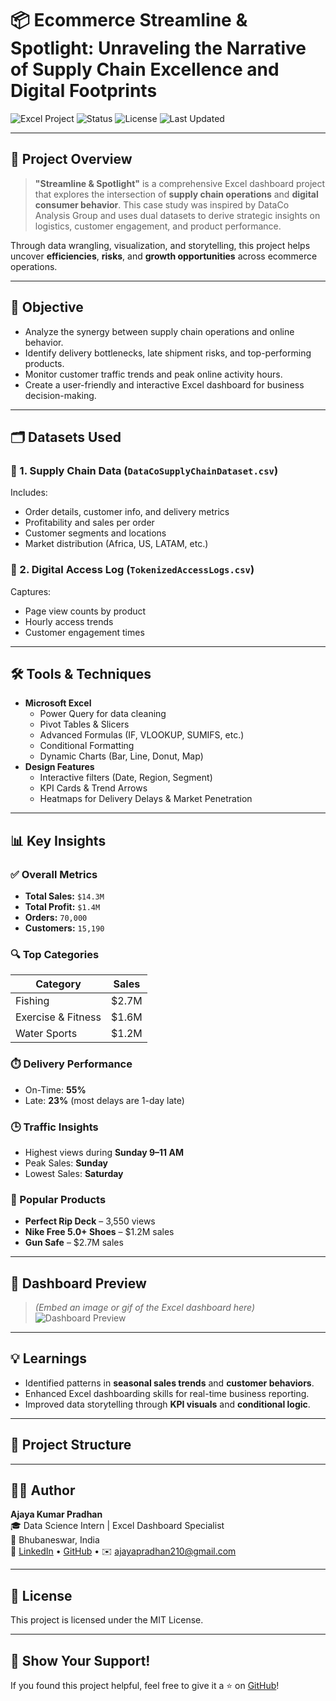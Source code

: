# 📦 Ecommerce Streamline & Spotlight: Unraveling the Narrative of Supply Chain Excellence and Digital Footprints

![Excel Project](https://img.shields.io/badge/Excel-Dashboard-blue?style=flat-square&logo=microsoft-excel)
![Status](https://img.shields.io/badge/Status-Completed-brightgreen?style=flat-square)
![License](https://img.shields.io/badge/License-MIT-blue?style=flat-square)
![Last Updated](https://img.shields.io/badge/Last_Updated-April_2025-orange?style=flat-square)

---

## 📘 Project Overview

> **"Streamline & Spotlight"** is a comprehensive Excel dashboard project that explores the intersection of **supply chain operations** and **digital consumer behavior**. This case study was inspired by DataCo Analysis Group and uses dual datasets to derive strategic insights on logistics, customer engagement, and product performance.

Through data wrangling, visualization, and storytelling, this project helps uncover **efficiencies**, **risks**, and **growth opportunities** across ecommerce operations.

---

## 🎯 Objective

- Analyze the synergy between supply chain operations and online behavior.
- Identify delivery bottlenecks, late shipment risks, and top-performing products.
- Monitor customer traffic trends and peak online activity hours.
- Create a user-friendly and interactive Excel dashboard for business decision-making.

---

## 🗂️ Datasets Used

### 🔹 1. Supply Chain Data (`DataCoSupplyChainDataset.csv`)
Includes:
- Order details, customer info, and delivery metrics
- Profitability and sales per order
- Customer segments and locations
- Market distribution (Africa, US, LATAM, etc.)

### 🔹 2. Digital Access Log (`TokenizedAccessLogs.csv`)
Captures:
- Page view counts by product
- Hourly access trends
- Customer engagement times

---

## 🛠️ Tools & Techniques

- **Microsoft Excel**
  - Power Query for data cleaning
  - Pivot Tables & Slicers
  - Advanced Formulas (IF, VLOOKUP, SUMIFS, etc.)
  - Conditional Formatting
  - Dynamic Charts (Bar, Line, Donut, Map)
- **Design Features**
  - Interactive filters (Date, Region, Segment)
  - KPI Cards & Trend Arrows
  - Heatmaps for Delivery Delays & Market Penetration

---

## 📊 Key Insights

### ✅ Overall Metrics
- **Total Sales:** `$14.3M`
- **Total Profit:** `$1.4M`
- **Orders:** `70,000`
- **Customers:** `15,190`

### 🔍 Top Categories
| Category              | Sales     |
|-----------------------|-----------|
| Fishing               | $2.7M     |
| Exercise & Fitness    | $1.6M     |
| Water Sports          | $1.2M     |

### ⏱️ Delivery Performance
- On-Time: **55%**
- Late: **23%** (most delays are 1-day late)

### 🕒 Traffic Insights
- Highest views during **Sunday 9–11 AM**
- Peak Sales: **Sunday**
- Lowest Sales: **Saturday**

### 👟 Popular Products
- **Perfect Rip Deck** – 3,550 views
- **Nike Free 5.0+ Shoes** – $1.2M sales
- **Gun Safe** – $2.7M sales

---

## 📌 Dashboard Preview

> *(Embed an image or gif of the Excel dashboard here)*  
![Dashboard Preview](https://github.com/yourusername/your-repo-name/blob/main/assets/dashboard-preview.png)

---

## 💡 Learnings

- Identified patterns in **seasonal sales trends** and **customer behaviors**.
- Enhanced Excel dashboarding skills for real-time business reporting.
- Improved data storytelling through **KPI visuals** and **conditional logic**.

---

## 📁 Project Structure



---

## 👨‍💻 Author

**Ajaya Kumar Pradhan**  
🎓 Data Science Intern | Excel Dashboard Specialist  
📍 Bhubaneswar, India  
🔗 [LinkedIn](https://linkedin.com/in/ajaya-pradhan-1945341b0) • [GitHub](https://github.com/Ajaya210) • ✉️ ajayapradhan210@gmail.com

---

## 📜 License

This project is licensed under the MIT License.

---

## 🌟 Show Your Support!

If you found this project helpful, feel free to give it a ⭐ on [GitHub](https://github.com/Ajaya210)!


